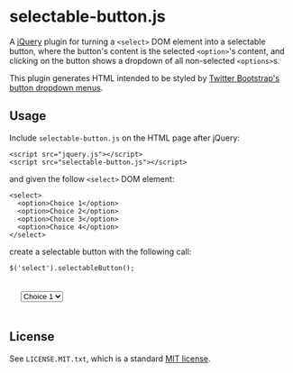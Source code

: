selectable-button.js
====================

A [jQuery][jquery] plugin for turning a `<select>` DOM element into a selectable button, where the button's content is the selected `<option>`'s content, and clicking on the button shows a dropdown of all non-selected `<options>`s.

This plugin generates HTML intended to be styled by [Twitter Bootstrap's][bootstrap] [button dropdown menus][bootstrap-button-dropdowns].


Usage
-----

Include `selectable-button.js` on the HTML page after jQuery:

    <script src="jquery.js"></script>
    <script src="selectable-button.js"></script>

and given the follow `<select>` DOM element:

    <select>
      <option>Choice 1</option>
      <option>Choice 2</option>
      <option>Choice 3</option>
      <option>Choice 4</option>
    </select>

create a selectable button with the following call:

    $('select').selectableButton();


<link type="text/css" rel="stylesheet" href="external/bootstrap/css/bootstrap.css">
<div id="selectable-button-demo" style="padding:20px">
  <select>
    <option value="1">Choice 1</option>
    <option value="2">Choice 2</option>
    <option value="3">Choice 3</option>
    <option value="4">Choice 4</option>
  </select>
</div>
<script src="external/jquery-1.8.1.js"></script>
<script src="external/bootstrap/js/bootstrap.js"></script>
<script src="selectable-button.js"></script>
<script>
  $('#selectable-button-demo > select').selectableButton();
</script>


License
-------

See `LICENSE.MIT.txt`, which is a standard [MIT license][mit].



[jquery]: http://jquery.com
[bootstrap]: http://twitter.github.com/bootstrap
[bootstrap-button-dropdowns]: http://twitter.github.com/bootstrap/components.html#buttonDropdowns
[mit]: http://opensource.org/licenses/mit-license.php
